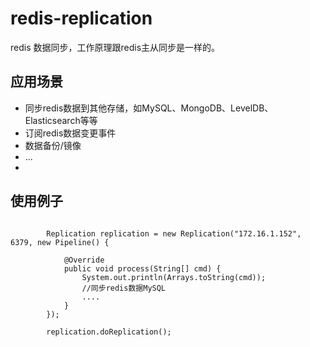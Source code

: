 # redis-replication

redis 数据同步，工作原理跟redis主从同步是一样的。

## 应用场景

- 同步redis数据到其他存储，如MySQL、MongoDB、LevelDB、Elasticsearch等等
- 订阅redis数据变更事件
- 数据备份/镜像
- ...
- 

## 使用例子

```

        Replication replication = new Replication("172.16.1.152", 6379, new Pipeline() {

            @Override
            public void process(String[] cmd) {
                System.out.println(Arrays.toString(cmd));
                //同步redis数据MySQL
                ....
            }
        });

        replication.doReplication();

```
